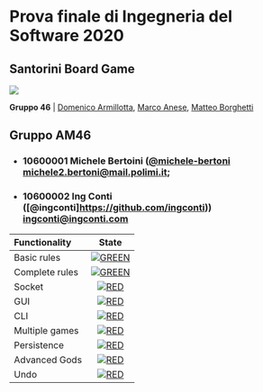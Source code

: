 <h1>Prova finale di Ingegneria del Software 2020</h1>
<h2>Santorini Board Game</h2>

<img src="https://cf.geekdo-images.com/opengraph/img/aL3ylg4WfWekpXaOq9fij-eRgHg=/fit-in/1200x630/pic3283110.png">

<b>Gruppo 46</b> | <a href="https://github.com/DomenicoArmillotta" target="_blank">Domenico Armillotta</a>, <a href="https://github.com/AneseMarco" target="_blank">Marco Anese</a>, <a href="https://github.com/BorghettiMatteo" target="_blank">Matteo Borghetti</a>

## Gruppo AM46


- ###   10600001    Michele Bertoini ([@michele-bertoni](https://github.com/michele-bertoni)<br>michele2.bertoni@mail.polimi.it;
- ###   10600002    Ing Conti ([@ingconti]https://github.com/ingconti))<br>ingconti@ingconti.com

| Functionality | State |
|:-----------------------|:------------------------------------:|
| Basic rules | [![GREEN](https://placehold.it/15/f03c15/f03c15)](#) |
| Complete rules | [![GREEN](https://placehold.it/15/f03c15/f03c15)](#) |
| Socket | [![RED](https://placehold.it/15/f03c15/f03c15)](#) |
| GUI | [![RED](https://placehold.it/15/f03c15/f03c15)](#) |
| CLI | [![RED](https://placehold.it/15/f03c15/f03c15)](#) |
| Multiple games | [![RED](https://placehold.it/15/f03c15/f03c15)](#) |
| Persistence | [![RED](https://placehold.it/15/f03c15/f03c15)](#) |
| Advanced Gods | [![RED](https://placehold.it/15/f03c15/f03c15)](#) |
| Undo | [![RED](https://placehold.it/15/f03c15/f03c15)](#) |

<!--
[![RED](https://placehold.it/15/f03c15/f03c15)](#)
[![YELLOW](https://placehold.it/15/ffdd00/ffdd00)](#)
[![GREEN](https://placehold.it/15/44bb44/44bb44)](#)
-->


